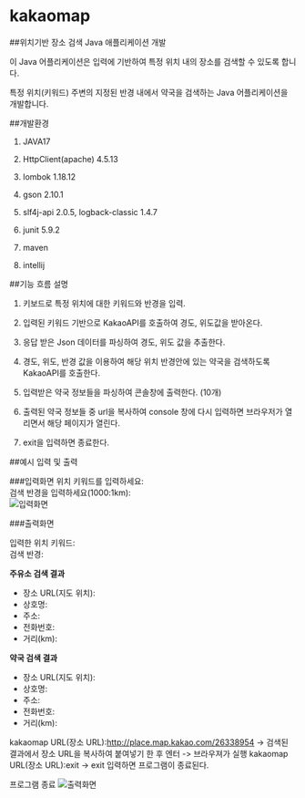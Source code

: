 # kakaomap
##위치기반 장소 검색 Java 애플리케이션 개발

이 Java 어플리케이션은 입력에 기반하여 특정 위치 내의 장소를 검색할 수 있도록 합니다.

특정 위치(키워드) 주변의 지정된 반경 내에서 약국을 검색하는 Java 어플리케이션을 개발합니다.

##개발환경
1. JAVA17

2. HttpClient(apache) 4.5.13

3. lombok 1.18.12

4. gson 2.10.1

5. slf4j-api 2.0.5, logback-classic 1.4.7

6. junit 5.9.2

7. maven

8. intellij

##기능 흐름 설명
1. 키보드로 특정 위치에 대한 키워드와 반경을 입력.

2. 입력된 키워드 기반으로 KakaoAPI를 호출하여 경도, 위도값을 받아온다.

3. 응답 받은 Json 데이터를 파싱하여 경도, 위도 값을 추출한다.

4. 경도, 위도, 반경 값을 이용하여 해당 위치 반경안에 있는 약국을 검색하도록 KakaoAPI를 호출한다.

5. 입력받은 약국 정보들을 파싱하여 콘솔창에 출력한다. (10개)

6. 출력된 약국 정보들 중 url을 복사하여 console 창에 다시 입력하면 브라우저가 열리면서 해당 페이지가 열린다.

7. exit을 입력하면 종료한다.


##예시 입력 및 출력

###입력화면
위치 키워드를 입력하세요:  
검색 반경을 입력하세요(1000:1km):  
![입력화면](https://github.com/jojojojocho/kakaomap/assets/43841476/80a6067a-7362-4f6d-9bb5-28762fb29484)


###출력화면

입력한 위치 키워드:  
검색 반경:  

**주유소 검색 결과**
- 장소 URL(지도 위치):
- 상호명:
- 주소:
- 전화번호:
- 거리(km):

**약국 검색 결과**
- 장소 URL(지도 위치):
- 상호명:
- 주소:
- 전화번호:
- 거리(km):

kakaomap URL(장소 URL):http://place.map.kakao.com/26338954 -> 검색된 결과에서 장소 URL을 복사하여 붙여넣기 한 후 엔터 -> 브라우져가 실행
kakaomap URL(장소 URL):exit -> exit 입력하면 프로그램이 종료된다.

프로그램 종료
![출력화면](https://github.com/jojojojocho/kakaomap/assets/43841476/70708b42-31e3-4129-bca3-5de783410a88)

